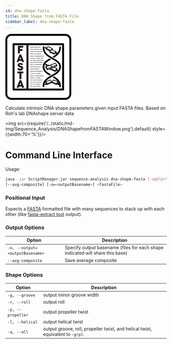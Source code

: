 ```yaml
---
id: dna-shape-fasta
title: DNA Shape from FASTA File
sidebar_label: dna-shape-fasta
---
```


![dna-shape-fasta](/../static/icons/Sequence_Analysis/DNAShapefromFASTA_square.svg)

Calculate intrinsic DNA shape parameters given input FASTA files. Based on
Roh's lab DNAshape server data

<img src={require('/../static/md-img/Sequence_Analysis/DNAShapefromFASTAWindow.png').default} style={{width:70+'%'}}/>

# Command Line Interface

Usage:
```bash
java -jar ScriptManager.jar sequence-analysis dna-shape-fasta [-aghlprV]
[--avg-composite] [-o=<outputBasename>] <fastaFile>
```


### Positional Input

Expects a [FASTA][fasta-format] formatted file with many sequences to stack up with each other (like [fasta-extract tool][fasta-extract] output).

### Output Options

| Option | Description |
| ------ | ----------- |
| `-o, --output=<outputBasename>` | Specify output basename (files for each shape indicated will share this base) |
| `--avg-composite` | Save average composite |

### Shape Options

| Option | Description |
| ------ | ----------- |
| `-g, --groove` | output minor groove width
| `-r, --roll` | output roll
| `-p, --propeller` | output propeller twist
| `-l, --helical` | output helical twist
| `-a, --all` | output groove, roll, propeller twist, and helical twist, equivalent to `-grpl`.

[rohs-paper]:https://pubmed.ncbi.nlm.nih.gov/23703209/

[cdt-format]:/docs/References/file-formats#cdt
[fasta-format]:/docs/References/file-formats#fasta

[fasta-extract]: /docs/Tools/sequence-analysis/fasta-extract
